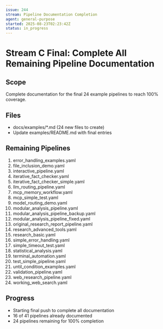 ```yaml
---
issue: 244
stream: Pipeline Documentation Completion
agent: general-purpose
started: 2025-08-23T02:23:42Z
status: in_progress
---
```


# Stream C Final: Complete All Remaining Pipeline Documentation

## Scope
Complete documentation for the final 24 example pipelines to reach 100% coverage.

## Files
- docs/examples/*.md (24 new files to create)
- Update examples/README.md with final entries

## Remaining Pipelines
1. error_handling_examples.yaml
2. file_inclusion_demo.yaml
3. interactive_pipeline.yaml
4. iterative_fact_checker.yaml
5. iterative_fact_checker_simple.yaml
6. llm_routing_pipeline.yaml
7. mcp_memory_workflow.yaml
8. mcp_simple_test.yaml
9. model_routing_demo.yaml
10. modular_analysis_pipeline.yaml
11. modular_analysis_pipeline_backup.yaml
12. modular_analysis_pipeline_fixed.yaml
13. original_research_report_pipeline.yaml
14. research_advanced_tools.yaml
15. research_basic.yaml
16. simple_error_handling.yaml
17. simple_timeout_test.yaml
18. statistical_analysis.yaml
19. terminal_automation.yaml
20. test_simple_pipeline.yaml
21. until_condition_examples.yaml
22. validation_pipeline.yaml
23. web_research_pipeline.yaml
24. working_web_search.yaml

## Progress
- Starting final push to complete all documentation
- 16 of 41 pipelines already documented
- 24 pipelines remaining for 100% completion